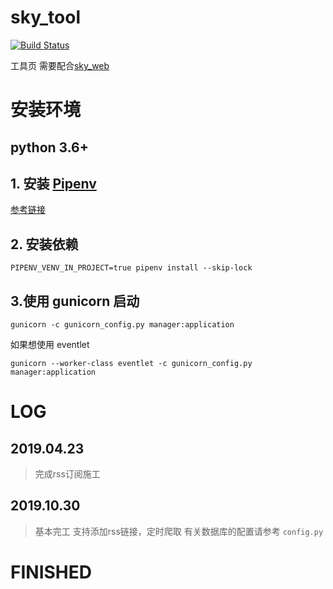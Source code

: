 # sky_tool

[![Build Status](https://travis-ci.org/jiazifa/sky_tool.svg?branch=master)](https://travis-ci.org/jiazifa/sky_tool)

工具页 需要配合[sky_web](https://github.com/jiazifa/sky_tool_web)

# 安装环境

## python 3.6+

## 1. 安装 [Pipenv](https://github.com/pypa/pipenv)

[参考链接](https://pipenv.readthedocs.io/en/latest/install/)

## 2. 安装依赖

`PIPENV_VENV_IN_PROJECT=true pipenv install --skip-lock`

## 3.使用 gunicorn 启动

`gunicorn -c gunicorn_config.py manager:application`

如果想使用 eventlet

`gunicorn --worker-class eventlet -c gunicorn_config.py manager:application`

# LOG
## 2019.04.23
> 完成rss订阅施工

## 2019.10.30
> 基本完工
支持添加rss链接，定时爬取
有关数据库的配置请参考 `config.py`

# FINISHED